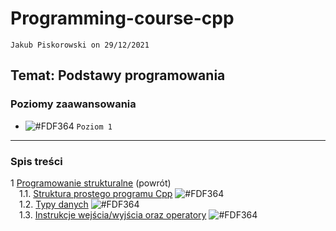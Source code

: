 # Programming-course-cpp

`Jakub Piskorowski on 29/12/2021`

## Temat: Podstawy programowania

### Poziomy zaawansowania

- ![#FDF364](https://via.placeholder.com/15/FDF364/000000?text=+) `Poziom 1`

---

### Spis treści

1 [Programowanie strukturalne](../README.md) (powrót) \
&emsp;1.1. [Struktura prostego programu Cpp](1-1-1-struktura-prostego-programu-cpp/README.md) ![#FDF364](https://via.placeholder.com/15/FDF364/000000?text=+) \
&emsp;1.2. [Typy danych](1-1-2-typy-danych/README.md) ![#FDF364](https://via.placeholder.com/15/FDF364/000000?text=+) \
&emsp;1.3. [Instrukcje wejścia/wyjścia oraz operatory](1-1-3-instrukcje-wej-wyj-oraz-operatory/README.md) ![#FDF364](https://via.placeholder.com/15/FDF364/000000?text=+)
